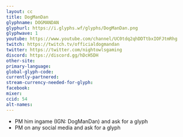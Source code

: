 ```yaml
---
layout: cc
title: DogManDan
glyphname: DOGMANDAN
glyphurl: https://i.glyphs.wf/glyphs/DogManDan.png
glyphwave: 1
youtube: https://www.youtube.com/channel/UC0tdq2qhDDTtbxIOFJtmRhg
twitch: https://twitch.tv/officialdogmandan
twitter: https://twitter.com/nightowlsgaming
discord: https://discord.gg/hDcH5DH
other-site: 
primary-language: 
global-glyph-code: 
currently-partnered: 
stream-currency-needed-for-glyph: 
facebook: 
mixer: 
ccid: 54
alt-names: 
---
```

* PM him ingame (IGN: DogManDan) and ask for a glyph
* PM on any social media and ask for a glyph
